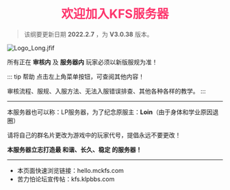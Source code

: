 # <div align="center"><font color=#FD366D>欢迎加入KFS服务器</font></div>
>该纲要更新日期 **2022.2.7** ，为 **V3.0.38** 版本。

![Logo_Long.jfif](/img/Logo_Long.jfif)

所有正在 **审核内** 及 **服务器内** 玩家必须以新版服规为准！

::: tip 帮助
点击左上角菜单按钮，可查阅其他内容！

审核流程、服规、入服方法、无法入服错误排查、其他各种各样的教学。
:::
- - -

本服务器也可以称：LP服务器，为了纪念原服主：**Loin**（由于身体和学业原因退圈）

请将自己的群名片更改为游戏中的玩家代号，提倡永远不要更改！

**本服务器立志打造最 和谐、长久、稳定 的服务器！**
- - -
* 本页面快速浏览链接：hello.mckfs.com
* 苦力怕论坛宣传帖：kfs.klpbbs.com